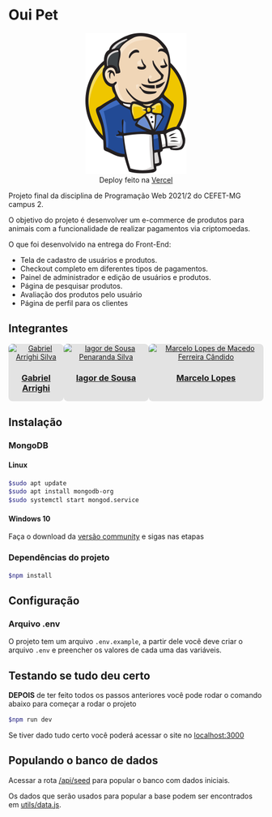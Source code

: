 # Oui Pet

<p align="center">
  <a href="https://oui-pet-gim.vercel.app" target="_blanc" style="display: block">
    <img src="./public/images/logo.svg" width="200px"/>
  </a>
  Deploy feito na <a href="https://oui-pet-gim.vercel.app" target="_blanc">Vercel</a>
</p>

Projeto final da disciplina de Programação Web 2021/2 do CEFET-MG campus 2.

O objetivo do projeto é desenvolver um e-commerce de produtos para animais com a funcionalidade de realizar pagamentos via criptomoedas.

O que foi desenvolvido na entrega do Front-End:

- Tela de cadastro de usuários e produtos.
- Checkout completo em diferentes tipos de pagamentos.
- Painel de administrador e edição de usuários e produtos.
- Página de pesquisar produtos.
- Avaliação dos produtos pelo usuário
- Página de perfil para os clientes

## Integrantes

<div style="display: flex; justify-content: space-evenly">
  <a href="https://github.com/AllrightIsHere" align="center" style="border-radius: 8px; background-color: rgba(0, 0, 0, 0.1); overflow: hidden;">
    <img src="https://github.com/AllrightIsHere.png" height="auto" width="200" alt="Gabriel Arrighi Silva">
    <h3>Gabriel Arrighi</h3>
  </a>
  <a href="https://github.com/IagorSs" align="center" style="border-radius: 8px; background-color: rgba(0, 0, 0, 0.1); overflow: hidden;">
    <img src="https://github.com/IagorSs.png" height="auto" width="200" alt="Iagor de Sousa Penaranda Silva">
    <h3>Iagor de Sousa</h3>
  </a>
  <a href="https://github.com/MarceloFCandido" align="center" style="border-radius: 8px; background-color: rgba(0, 0, 0, 0.1); overflow: hidden;">
    <img src="https://github.com/MarceloFCandido.png" height="auto" width="200" alt="Marcelo Lopes de Macedo Ferreira Cândido">
    <h3>Marcelo Lopes</h3>
  </a>
</div>

## Instalação

### MongoDB

#### Linux

```bash
$sudo apt update
$sudo apt install mongodb-org
$sudo systemctl start mongod.service
```

#### Windows 10

Faça o download da [versão community](https://www.mongodb.com/try/download/community) e sigas nas etapas

### Dependências do projeto

```bash
$npm install
```

## Configuração

### Arquivo .env

O projeto tem um arquivo `.env.example`, a partir dele você deve criar o arquivo `.env` e preencher os valores de cada uma das variáveis.

## Testando se tudo deu certo

**DEPOIS** de ter feito todos os passos anteriores você pode rodar o comando abaixo para começar a rodar o projeto

```bash
$npm run dev
```

Se tiver dado tudo certo você poderá acessar o site no [localhost:3000](http://localhost:3000)

## Populando o banco de dados

Acessar a rota [/api/seed](http://localhost:3000/api/seed) para popular o banco com dados iniciais.

Os dados que serão usados para popular a base podem ser encontrados em [utils/data.js](./utils/data.js).
